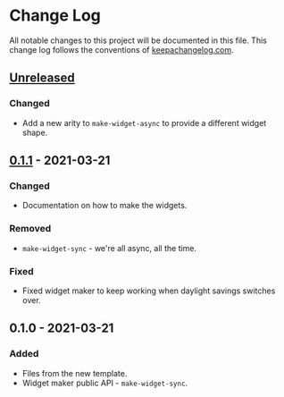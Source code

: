 # Change Log
All notable changes to this project will be documented in this file. This change log follows the conventions of [keepachangelog.com](http://keepachangelog.com/).

## [Unreleased]
### Changed
- Add a new arity to `make-widget-async` to provide a different widget shape.

## [0.1.1] - 2021-03-21
### Changed
- Documentation on how to make the widgets.

### Removed
- `make-widget-sync` - we're all async, all the time.

### Fixed
- Fixed widget maker to keep working when daylight savings switches over.

## 0.1.0 - 2021-03-21
### Added
- Files from the new template.
- Widget maker public API - `make-widget-sync`.

[Unreleased]: https://github.com/your-name/cheshire-cat/compare/0.1.1...HEAD
[0.1.1]: https://github.com/your-name/cheshire-cat/compare/0.1.0...0.1.1
